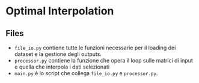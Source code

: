 # Optimal Interpolation

## Files 
- `file_io.py` contiene tutte le funzioni necessarie per il loading dei dataset e la gestione degli outputs.
- `processor.py` contiene la funzione che opera il loop sulle matrici di input e quella che interpola i dati selezionati
- `main.py` è lo script che collega `file_io.py` e `processor.py`.